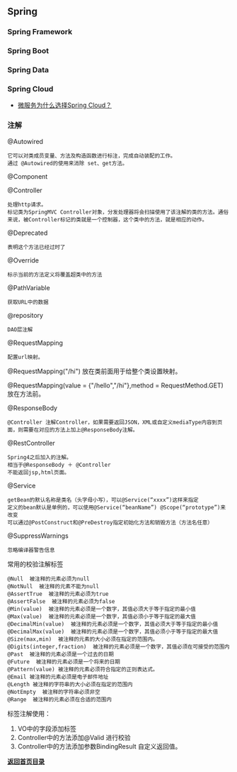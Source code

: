 ## Spring 

### Spring Framework

### Spring Boot

### Spring Data

### Spring Cloud

- [微服务为什么选择Spring Cloud？](Spring-Cloud-Why.md)

### 注解

@Autowired

    它可以对类成员变量、方法及构造函数进行标注，完成自动装配的工作。 
	通过 @Autowired的使用来消除 set、get方法。

@Component

@Controller

	处理http请求。
	标记类为SpringMVC Controller对象，分发处理器将会扫描使用了该注解的类的方法。通俗来说，被Controller标记的类就是一个控制器，这个类中的方法，就是相应的动作。

@Deprecated

	表明这个方法已经过时了

@Override

	标示当前的方法定义将覆盖超类中的方法

@PathVariable

	获取URL中的数据

@repository

	DAO层注解

@RequestMapping

	配置url映射。

@RequestMapping("/hi") 放在类前面用于给整个类设置映射。

@RequestMapping(value = {"/hello","/hi"},method = RequestMethod.GET)  放在方法前。

@ResponseBody

	@Controller 注解Controller，如果需要返回JSON，XML或自定义mediaType内容到页面，则需要在对应的方法上加上@ResponseBody注解。

@RestController

	Spring4之后加入的注解。
	相当于@ResponseBody ＋ @Controller
	不能返回jsp,html页面。

@Service

	getBean的默认名称是类名（头字母小写），可以@Service(“xxxx”)这样来指定
	定义的bean默认是单例的，可以使用@Service(“beanName”) @Scope(“prototype”)来改变
	可以通过@PostConstruct和@PreDestroy指定初始化方法和销毁方法（方法名任意）

@SuppressWarnings

	忽略编译器警告信息

常用的校验注解标签

    @Null  被注释的元素必须为null
    @NotNull  被注释的元素不能为null
    @AssertTrue  被注释的元素必须为true
    @AssertFalse  被注释的元素必须为false
    @Min(value)  被注释的元素必须是一个数字，其值必须大于等于指定的最小值
    @Max(value)  被注释的元素必须是一个数字，其值必须小于等于指定的最大值
    @DecimalMin(value)  被注释的元素必须是一个数字，其值必须大于等于指定的最小值
    @DecimalMax(value)  被注释的元素必须是一个数字，其值必须小于等于指定的最大值
    @Size(max,min)  被注释的元素的大小必须在指定的范围内。
    @Digits(integer,fraction)  被注释的元素必须是一个数字，其值必须在可接受的范围内
    @Past  被注释的元素必须是一个过去的日期
    @Future  被注释的元素必须是一个将来的日期
    @Pattern(value) 被注释的元素必须符合指定的正则表达式。
    @Email 被注释的元素必须是电子邮件地址
    @Length 被注释的字符串的大小必须在指定的范围内
    @NotEmpty  被注释的字符串必须非空
    @Range  被注释的元素必须在合适的范围内

标签注解使用：
1. VO中的字段添加标签
2. Controller中的方法添加@Valid 进行校验
3. Controller中的方法添加参数BindingResult 自定义返回值。


[**返回首页目录**](../README.md)